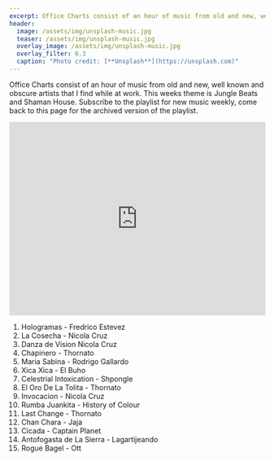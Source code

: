 ```yaml
---
excerpt: Office Charts consist of an hour of music from old and new, well known and obscure artists that I find while at work. This weeks theme is Jungle Beats and Shaman House. Subscribe to the playlist for new music weekly, come back to this page for the archived version of the playlist.
header:
  image: /assets/img/unsplash-music.jpg
  teaser: /assets/img/unsplash-music.jpg
  overlay_image: /assets/img/unsplash-music.jpg
  overlay_filter: 0.3
  caption: "Photo credit: [**Unsplash**](https://unsplash.com)"
---
```


Office Charts consist of an hour of music from old and new, well known and obscure artists that I find while at work. This weeks theme is Jungle Beats and Shaman House. Subscribe to the playlist for new music weekly, come back to this page for the archived version of the playlist.

<iframe src="https://open.spotify.com/embed/user/akrizae/playlist/2PDtiXyzA7Z7MKaxMI3TnZ" width="100%" height="380" frameborder="0" allowtransparency="true" allow="encrypted-media"></iframe>

1. Hologramas - Fredrico Estevez
2. La Cosecha - Nicola Cruz
3. Danza de Vision Nicola Cruz
4. Chapinero - Thornato
5. Maria Sabina - Rodrigo Gallardo
6. Xica Xica - El Buho
7. Celestrial Intoxication - Shpongle
8. El Oro De La Tolita - Thornato
9. Invocacion - Nicola Cruz
10. Rumba Juankita - History of Colour
11. Last Change - Thornato
12. Chan Chara - Jaja
13. Cicada - Captain Planet
14. Antofogasta de La Sierra - Lagartijeando
15. Rogue Bagel - Ott

<span style="color:#eee; font-size:0px">
dj
edm
new music
pop music
electronic arts
electronic
house music
trance
dance music
edm music
electronic music
techno
techno music
trance music
electronica
edm concerts
club music
deep house music
best edm songs
electronic dance music
electric song
top edm songs
edm news
edm songs
electronic music festivals
edm dj
electronic music how to make
electronic music maker
electronic band
house music artists
best dance music
popular edm songs
best edm
electronic music genres
electronic music instruments
electronic musical instruments
electronic tuner
best house music
best electronic music
electronic music best
edm dance
electronic music artists
electronic musician
new edm music
top edm
new edm songs
dance electronic
electronica music
types of electronic music
electronic music types
techno dance
house music 2017
top electronic songs
electronic music 80s
80s electronic music
electronic music of the 80s
electronic music in the 80s
club dance music
house music songs
chill electronic music
history of electronic music
best electronic songs
electronic music history
electronic music awards
best edm music
electronic music producer
electronic music production
house music mix
90s electronic music
electronic music 90s
electronic music of the 90s
detroit house music
top edm songs 2016
reddit electronic music
electronic music magazine
techno djs
new electronic music
electronic music news
techno trance
techno dance music
top dance music
house music festival
electronic classical music
electronic music for studying
electronic study music
electronic genres
whats edm music
minimal music
electric track
electronic music software
electronic music machine
house music radio
music guide
electric violin music
electronic music blogs
electronic music youtube
edm hits
new dance music
edm tracks
new house music
techno music 2017
progressive house music
house music origins
popular electronic songs
electroacoustic music
what is electronic music
best edm songs 2016
french electronic music
house music genre
90s techno music
electronic music royalty free
music electronic
electronic music composers
electronic music composition
electronic music 2017
best techno music
underground house music
tech house music
instrumental electronic music
house music dance
dance electronic songs
top edm music
electronic music japan
popular edm
top house music
edm house
edm pop
electronic music japanese
top 10 edm songs
electronic music box
electronic music keyboard
free electronic music
electronic concerts
electronic music nyc
electric dance music
house music djs
top edm charts
latest edm songs
top electronic music
electronic music in germany
dance music genres
top edm tracks
electronic music documentary
edm electronic dance music
new edm tracks
edm dance music
edm styles
best new edm
play techno music
electronic music edm
latest edm
electronic music pad
mixing electronic music
electronic music player
house music download
create electronic music
electronic music creator
free techno music
free dance music
techno music download
electronic music download
trance music download
eletronic music
detroit electronic music
electronic music detroit
good techno music
house dance music
good electronic music
best new edm songs
electronic music guide
early electronic music
edm songs 2016
guide to electronic music
top edm hits
good edm music
edm house music
electronic music definition
electronic music equipment
piano electronic music
electronic music school
electronic music radio
free house music
how to produce electronic music
electronic music pioneers
top 10 edm
dance music production
electronic music chicago
electronic music store
indian electronic music
electronic music festival miami
experimental electronic music
electronic music videos
top techno music
best new electronic music
best electronic dance music
funky house music
electronic music bands
electronic dance music festivals
best dance electronic songs
techno music definition
best edm tracks
best edm 2016
electronic dance music artists
edm top 20
electronic music board
best electronic music software
dance music radio
dance music download
dj electronic music
electronic music dj
electronic music labels
electronic music boston
dance music charts
electronic music podcast
electronic music podcasts
electronic music concerts
electronic music radio stations
electronic music 70s
upbeat electronic music
70s electronic music
electronic music forum
house musik dj
jazz electronic music
electronic music jazz
most popular electronic songs
edm music songs
best new edm music
techno music history
dance electronic artists
best electronic music artists
best electronic music 2016
latest edm music
the best edm songs
edm singers
where to find new edm music
the best edm music
latest edm tracks
top new edm
edm 2016
popular electronic music
good edm
electronic music subgenres
top edm songs this week
electronic music origins
top new edm songs
electronic music stand
electronic music button
electronic music production software
electronic music production courses
electronic music with saxophone
electronic music book
electronic music classes
electronic music app
electronic music programs
electronic music studio
electronic music studios
electronic music houston
electronic music free download
house music production
handmade electronic music
electronic electronic
download house music
dj dance music
music techno
house music charts
electronic music charts
electronic music background
electronic background music
techno music festivals
top dance electronic songs
new techno music
play edm music
soft electronic music
trance dance music
history of electronic dance music
list of electronic music songs
electronic music groups
different types of electronic music
trance house music
listen to edm music
top edm songs right now
electronic music duos
electronic music styles
edm techno
electronic music 2016
popular edm songs 2016
first electronic music
electronic music production books
best electronic djs
electronic dance music school
free trance music
electronic music near me
techno bass music
edm electronic
electronic music theory
electronic music festivals near me
electronic music stream
top 10 electronic songs
electronic music nashville
alternative electronic music
electronic music party
electronic music vegas
electronic music websites
dance music festivals
new edm artists
techno electronic music
electronic music underground
orchestral electronic music
cool electronic music
electronic music songs
electronic music orchestra
electronic music reviews
new electronic songs
play electronic music
top 20 edm songs
electronic country music
happy electronic music
top ten edm songs
electronic trance music
what is electronic dance music
electronic music club
industrial house music
edm dance songs
slow electronic music
jungle electronic music
techno trance music
popular edm music
electronic songs 2016
top edm 2016
most popular edm
edm hits 2016
live electronic music
electron music
electronic music devices
electronic music samples
electronic music synthesizer
best software for making electronic music
electronic bass music
electronic music live setup
digital music composition
house music samples
electronic music record labels
dance music online
latest house music
house music online
the best electronic music
new trance music
house music mp3
electronic music events
electronic music with female vocals
electronics group
smooth electronic music
berlin electronic music
1980s electronic music
edm list
electronic music berlin
top 50 edm songs
electronic music festivals europe
electronic music terms
electronic music sites
edm music 2016
hottest of edm
electronic music examples
atmospheric electronic music
examples of electronic music
edm ranking
techno music radio
trance music app
electronic music course
electronic music college
electronic music on vinyl
electronic music vinyl
electronic music lessons
electronic music orlando
trance music radio
electronic music jobs
electronic music concerts nyc
old techno music
electronic music online
electronic music instruments names and pictures
electronic music art
dance music mp3
electronic composers
how to compose electronic music
electronic music mp3
electronic producer
electronic dance concert
dj edm music
electronic hits
electronic club music
electronic music albums
top edm songs now
electronic music shows
old electronic music
synth electronic music
edm songs list
1970s electronic music
electronic music 1970s
electronic music genre chart
australian electronic music
electronic music quotes
edm music charts
electronic dance music genres
90 techno music
hot edm songs
hot new edm
electronic music wiki
electronic music tutorial
soothing electronic music
electronic disco music
best electronic music albums
2000 electronic music
house music 2010
electronic music no words
80s electronic dance music
edm style music
hard electronic music
electronic music 1990s
analog electronic music
electronic music tools
electronic music t shirts
electronic music kit
best electronic music production software
electronic music history book
electronic musical
electronics for music
electronic music online course
electronic music gifts
electronic music degree
edm music stands for
electronic music contest
music theory for electronic music
hot edm
electronic beat music
electronic music sounds
electronic dance party
techno music online
musica electronica online
learn electronic music
electronic music project
trance music production
electronic music with guitar
electronic music poster
electronic dance music jobs
edm music sites
dj techno music
electronic focus music
best electronic music 80s
most popular electronic music
amsterdam electronic music
top 50 edm
listen to house music
electronic dance music events
house music 2011
edm music website
edm electronics
writing electronic music
new edm hits
electronic world music
trending edm songs
top 20 edm
electronic soundtracks
techno music app
electronic music 1960s
best party edm songs
electronic music 2007
top 10 edm songs 2016
electronic music new releases
best edm hits
electronic music 2012
dancing to electronic music
most popular edm songs 2016
electronic music 2015
edm rave music
current edm hits
electronic music timeline
best edm ever
techno music songs
dance and electronic music
electronic music 2014
music and electronics
top ten edm
best dance edm songs
play electronic dance music
cool electronic songs
edm music list
new electronic music releases
electronic music conference
old electronic songs
electronic music 60s
listen to electronic music
electronic music festivals canada
british electronic music
electronic music no lyrics
electronic music list
top 10 electronic music
best electronic dance
top 5 edm songs
trending edm
new electronica
edm top 50
top electronic dance music
american djs edm
popular electronic music artists
top ten electronic songs
electronic music uk
electronic music hardware
electronic music table
electronic music keyboard online
best electric house
buy edm music
electronic music reader
electronic music ringtone
electronic music gadgets
electronic dance music instruments
electronic music production degree
electronic music theory book
electronic digital music
electronic music keyboard download
best electronic radio
best electronic music maker
best electronic tracks
radio house music
tc electronic music 6000
electronic music university
dance music vinyl
electronic music production techniques
techno music production
electronic music remix
what is electronic music production
dance music software
electronic music dictionary
buy electronic music
buy dance music
house music pages
electronic music journal
electronic music labels uk
radio electronic music
electronic music with acoustic guitar
electronic music residency
electronic dance music radio
electronic music gigs
electronic music library
radio dance music
best electronic music sites
techno music charts
edm music radio
90 electronic music
latest electronic songs
electronic music download free
encyclopedia of electronic music
edm singles
electronic music shop
early techno music
electronic music festivals bc
dance electronic charts
electronic music london
electronic music in london
english electronic music
electronic dance charts
top electronic charts
electronic music honolulu
electronic music in film
electronic music singers
trending dance music
dance music websites
electronic music fest
electronic dance music download
electronic music generator
electronic music workshop
edm trending
edm stands for music
electronic music vancouver
great electronic music
top electronic tracks
heavy techno music
electronic music beats
electronic music quiz
electronic music 1950s
electronic rave music
new edm song on radio
popular electronic dance music
electronic music kansas city
edm pop music
electronic music 2018
hot electronic songs
what's electronic music
top 50 edm songs 2016
electric song 2016
electronic music london clubs
new electronic songs 2016
electronic music 20th century
best rave music 2016
edm house music 2016
best electronic music radio
most popular edm music
house music web
top rave songs 2016
best edm song 2016
top electronic music 2016
top edm tracks 2016
electronic music festivals uk
electronic dance music software
top 10 electronic dance music
techno music audio
edm best songs 2016
best edm 2016 list
trending electronic music
edm 2016 list
electronic music techniques
top 10 electronic music 2016
best rave songs 2016
top 10 edm tracks
electronic music ottawa
emd music 2016
thai electronic music
all techno music
best electronic music app
beginning of electronic music
electronic music 2013
dance and edm
best of 2016 edm
new techno music 2016
best edm dj songs
chance and electronic music
best edm music ever
popular electronic songs 2016
latest edm hits 2016
electronic music hits
electronic music trends 2018
top edm list
romantic electronic music
best edm music 2016
edm dance charts
top edm music 2016
top edm this week
electronic house music 2016
new edm music 2016
electronic music names
electronic music top 40
edm songs 2016 list
new song edm 2016
trending edm songs 2016
electronic music words
the best electronic songs
best edm music of 2016
electronic dance music songs
rave party songs 2016
american electronic music
early electronic music composers
edm list 2016
electronic dance music mp3
techno music house
best edm hits 2016
best edm tracks of 2016
electronic dance music list
latest edm songs 2016
contemporary electronic music
the best of edm 2016
electronic music in france
latest electronic dance music
electronic music hong kong
original electronic music
electronic dance 2016
best 2016 edm songs
edm 2016 music
electronic dj song
best edm songs list
list of edm songs 2016
electronic dance music 90s
electronic music shop london
electronic music wales
electronic music releases
trending edm music
electronic music glasgow
electronic dance music mix
electronic dance music websites
electronic music 1 hour
dance music awards
electronic music services
electronic singles
best electronic music songs
trending dance music 2016
edm new music 2016
electronic music essentials
electronic music 80s hits
electronic music 101
obscure electronic music
electronic music teacher
electronic music jobs london
new edm tracks 2016
electronic music new zealand
edm popular songs 2016
best electronic music download
edm top hits 2016
electronic music performance
electronic music bangkok
all edm songs
best electronic music list
electronic music it started here
edm dj song
dance electronic music 2016
edm musical
hot edm music
all edm
cool edm songs
list of electronic music music
dance edm 2016
top edm songs 2016 list
electronic dance hits
electronic music 1997
best new electronica
electronic music synth
edm best of
best new electronic music 2016
best electronic dance music artist
best new edm songs 2016
top 20 edm songs 2016
latest edm 2016
electronic music unit
popular electronic music 2016
latest best edm tracks
best electronic dance music 2016
edm techno music
where did electronic music come from
the best techno music 2016
latest edm hits
edm tracks 2016
edms music
electronic dance music bands
top 20 electronic songs
electronic music name generator
english edm songs
electronic music winners
edm best of 2016
air electronic music
cool edm music
electronic music explained
new electronic music albums
electronic music structure
top 10 edm tracks 2016
edm club music
top ten edm songs 2016
top electronic dance
techno dance music 2016
latest top edm songs
top 10 best edm songs
electronic music 1980s
electronic hits 2016
edm dance music 2016
edm top chart
edm tune
electronic music gigs london
electronic music jean michel jarre
electronic music jargon
good edm songs 2016
top 10 edm 2016
electronic music vocabulary
edm music chart
electronic music demographics
electronic music festivals in germany
describe electronic music
top ten electronic music
electronic music gift ideas
new electronic artists
top edm charts 2016
best electronic music websites
tc electronic music 6000 price
electronic music elements
electronic xmas music
popular edm tracks
electronic music edmonton
good electronic dance music
top electronic dance music 2016
techno music where
top ten edm 2016
heavy dance music
latest edm tracks 2016
electronic music synthesis
electronic music history timeline
popular edm 2016
electronic music events london
techno music website
best edm tracks 2016
electronic music and chance music
electronic dance music charts
top edm hits 2016
top ten edm tracks
dance & edm
electronic musics
electronic dance music djs
techno music events
dance and electronic
new edm 2016
top edm tracks of 2016
trans house music
hottest edm tracks
top 50 electronic songs
electronic zen music
best edm music list
electronic music korea
popular rave songs 2016
the edm
top 10 best edm
electronic music toronto
latest electronic music
edms songs
top 10 edm music
the best edm 2016
electronic dance music 2016
great edm music
electronic music hashtags
new electronic bands
new edm songs 2016
electronic and chance music
2016 top edm tracks
electronic music 2016 list
electronic music 1995
electronic music today
electronic music industry
canadian electronic music
electric zoo music
edm 2016 top
edm and house
edm music 2016 list
edm music list 2016
new electronic dance music
best edm list
japanese electronic music 80s
electronic music nick collins
electronic music in 6/8
electronic music 80 bpm
electronic music festivals queensland
electronic music 2000s
electronic music 00s
electronic music youtube channels
electronic music zedd
electronic music station gta 5
electronic music 4.0 dj nyk
electronic music in 3 4 time
500 electronic music
french touch-electronic music 01
electronic music yahoo
electronic music 7 hours
electronic music uwa
electronic music school manchester
electronic music vs real music
french electronic music 90s
electronic music xenakis
electronic music and sound design 3
electronic music gta 5
electronic music 4.0
electronic music vol 4
electronic music quotes tumblr
electronic music you and i
electronic music yoga
electronic music kenya
electronic music videos youtube
electronic music iphone 6 wallpaper
electronic music 320kbps
xbox electronic music
electronic music jokes
electronic music 50s
electronic music quebec
xerxes electronic music
electronic music yahel
xenakis electronic music cd
electronic music utrecht
electronic music universe rhode island
electronic music 3d
electronic music kyoto
electronic music 4chan
electronic xylophone music
electronic music reddit
electronic music yahoo answers
electronic music open mic
electronic music january 2018
tc electronic music 6000 mk2
electronic music 5.1
electronic music 60s & 70s
electronic music 70s 80s
electronic music artists 60s
electronic music groups 90s
french electronic music 70s
british electronic music 90s
electronic music festival quebec
remax electronic music rm-535
electronic music 8 bit
electronic music in 5/4
electronic music zine
electronic music genre xword
electronic music player 4 letters
electronic music evolution
electronic music xm radio
electronic music krakow
german electronic music 80s
electronic music 6 letters tr
electronic music 8tracks
electronic music discord
electronic music venues london
electronic music without computer
electronic music artists 70s
electronic music liverpool
electronic music top 50
electronic music quito
electronic music 80s 90s
german electronic music 90s
303 electronic music
electronic music nightclubs
electronic music undergraduate programs
electronic music 2017 best
0day electronic music
electronic music yt
xlr8r electronic music
electronic music quizlet
electronic music zip file
electronic music 3.0 dj nyk
electronic music 1978
electronic music vs edm
electronic music 432hz
electronic music job
electronic music 6 letters
electronic dance music 5k run
electronic music artists 90's
german electronic music 70s
electronic music upbeat
electronic music vs techno
electronic music knoxville tn
electronic music quizzes
electronic music sims 3
electronic music 4sh
electronic music 3 minutes
electronic music youtube 2015
electronic music late 90s
electronic dance music 70s
2016 new edm songs
electronic music 5k
best new edm 2016
electronic music festival zurich
electronic music 3/4
electronic music questions
latest edm music 2016
japanese electronic music 70s
electronic music zurich
top new edm songs 2016
electronic music youtube playlist
ishkur's guide to electronic music 3
electronic music 90s best
best electronic music 70's
electronic music 4chan mu
electronic music leeds
electronic music zagreb</span>
